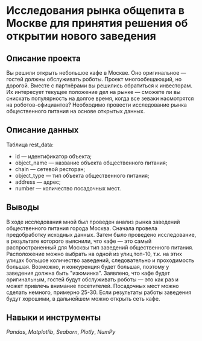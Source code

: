 # Исследования рынка общепита в Москве для принятия решения об открытии нового заведения

## Описание проекта

Вы решили открыть небольшое кафе в Москве. Оно оригинальное — гостей должны обслуживать роботы. Проект многообещающий, но дорогой. Вместе с партнёрами вы решились обратиться к инвесторам. Их интересует текущее положение дел на рынке — сможете ли вы снискать популярность на долгое время, когда все зеваки насмотрятся на роботов-официантов?
Необходимо провести исследование рынка общественного питания на основе открытых данных.

## Описание данных

Таблица rest_data:
- id — идентификатор объекта;
- object_name — название объекта общественного питания;
- chain — сетевой ресторан;
- object_type — тип объекта общественного питания;
- address — адрес;
- number — количество посадочных мест.

## Выводы

В ходе исследования мной был проведен анализ рынка заведений общественного питания города Москва. Сначала провела предобработку исходных данных. Затем было проведено исследование, в результате которого выяснили, что кафе — это самый распространенный для Москвы тип заведений общественного питания. Расположение можно выбрать на одной из улиц топ-10, т.к. на этих улицах большое количество заведений, следовательно и проходимость большая. Возможно, и конкуренция будет большая, поэтому у заведения должна быть "изюминка". Заявлено, что кафе будет оригинальным, гостей будут обслуживать роботы — это как раз и может привлечь внимание посетителей. Посадочных мест можно сделать немного, примерно 25-30. Если результаты работы заведения будут хорошими, в дальнейшем можно открыть сеть кафе.

## Навыки и инструменты
*Pandas*, *Matplotlib*, *Seaborn*, *Plotly*, *NumPy*

